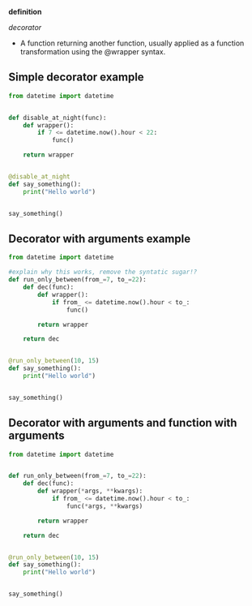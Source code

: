 **definition**

_decorator_ 
- A function returning another function, usually applied as a function transformation using the @wrapper syntax. 

## Simple decorator example
```python
from datetime import datetime


def disable_at_night(func):
    def wrapper():
        if 7 <= datetime.now().hour < 22:
            func()

    return wrapper


@disable_at_night
def say_something():
    print("Hello world")


say_something()
```


## Decorator with arguments example

```python
from datetime import datetime

#explain why this works, remove the syntatic sugar!?
def run_only_between(from_=7, to_=22):
    def dec(func):
        def wrapper():
            if from_ <= datetime.now().hour < to_:
                func()

        return wrapper

    return dec


@run_only_between(10, 15)
def say_something():
    print("Hello world")


say_something()
```

## Decorator with arguments and function with arguments
```python
from datetime import datetime


def run_only_between(from_=7, to_=22):
    def dec(func):
        def wrapper(*args, **kwargs):
            if from_ <= datetime.now().hour < to_:
                func(*args, **kwargs)

        return wrapper

    return dec


@run_only_between(10, 15)
def say_something():
    print("Hello world")


say_something()

```

